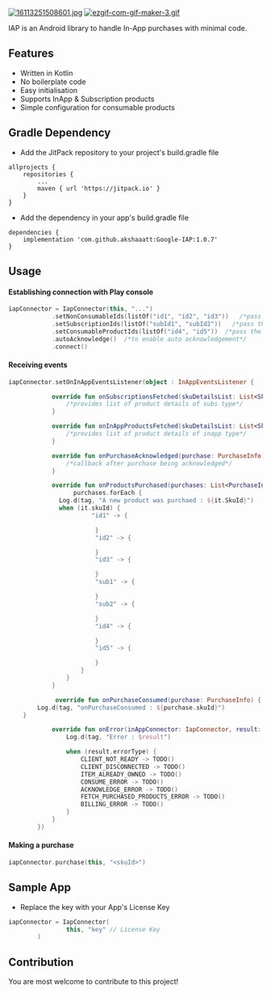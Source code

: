 [![16113251508601.jpg](https://i.postimg.cc/2yjZh36s/16113251508601.jpg)](https://postimg.cc/hzwvqDVs)
[![ezgif-com-gif-maker-3.gif](https://i.postimg.cc/cH8xyLHG/ezgif-com-gif-maker-3.gif)](https://postimg.cc/Q9hGcs1f)

IAP is an Android library to handle In-App purchases with minimal code.

## Features

* Written in Kotlin
* No boilerplate code
* Easy initialisation
* Supports InApp & Subscription products
* Simple configuration for consumable products

## Gradle Dependency

* Add the JitPack repository to your project's build.gradle file

```
allprojects {
    repositories {
        ...
        maven { url 'https://jitpack.io' }
    }
}
```

* Add the dependency in your app's build.gradle file

```
dependencies {
    implementation 'com.github.akshaaatt:Google-IAP:1.0.7'
}
```

## Usage

#### Establishing connection with Play console

```kotlin
iapConnector = IapConnector(this, "...")
            .setNonConsumableIds(listOf("id1", "id2", "id3"))   /*pass the list of Non-Consumable Product IDs*/
            .setSubscriptionIds(listOf("subId1", "subId2"))   /*pass the list of Subscription IDs*/
            .setConsumableProductIds(listOf("id4", "id5"))  /*pass the list of Consumable Product IDs*/
            .autoAcknowledge()  /*to enable auto acknowledgement*/
            .connect()
```

#### Receiving events

```kotlin
iapConnector.setOnInAppEventsListener(object : InAppEventsListener {

            override fun onSubscriptionsFetched(skuDetailsList: List<SkuInfo>) {
                /*provides list of product details of subs type*/
            }

            override fun onInAppProductsFetched(skuDetailsList: List<SkuInfo>) {
                /*provides list of product details of inapp type*/
            }

            override fun onPurchaseAcknowledged(purchase: PurchaseInfo) {
                /*callback after purchase being acknowledged*/
            }

            override fun onProductsPurchased(purchases: List<PurchaseInfo>) {
                  purchases.forEach {
        	  Log.d(tag, "A new product was purchaed : ${it.SkuId}")
			  when (it.skuId) {
		               "id1" -> {

		                }
		                "id2" -> {

		                }
		                "id3" -> {

		                }
		                "sub1" -> {

		                }
		                "sub2" -> {

		                }
		                "id4" -> {

		                }
		                "id5" -> {

		                }
		            }
		        }
            }

             override fun onPurchaseConsumed(purchase: PurchaseInfo) {
        Log.d(tag, "onPurchaseConsumed : ${purchase.skuId}")
    }

            override fun onError(inAppConnector: IapConnector, result: BillingResponse) {
                Log.d(tag, "Error : $result")

                when (result.errorType) {
                    CLIENT_NOT_READY -> TODO()
                    CLIENT_DISCONNECTED -> TODO()
                    ITEM_ALREADY_OWNED -> TODO()
                    CONSUME_ERROR -> TODO()
                    ACKNOWLEDGE_ERROR -> TODO()
                    FETCH_PURCHASED_PRODUCTS_ERROR -> TODO()
                    BILLING_ERROR -> TODO()
                }
            }
        })
```

#### Making a purchase

```kotlin
iapConnector.purchase(this, "<skuId>")
```

## Sample App

* Replace the key with your App's License Key

```kotlin
iapConnector = IapConnector(
                this, "key" // License Key
        )
```

## Contribution

You are most welcome to contribute to this project!
